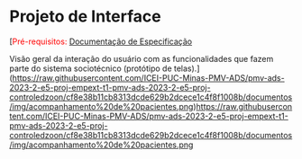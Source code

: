 
# Projeto de Interface

[<span style="color:red">Pré-requisitos: <a href="2-Especificação do Projeto.md"> Documentação de Especificação</a></span>

Visão geral da interação do usuário com as funcionalidades que fazem parte do sistema sociotécnico (protótipo de telas).](https://raw.githubusercontent.com/ICEI-PUC-Minas-PMV-ADS/pmv-ads-2023-2-e5-proj-empext-t1-pmv-ads-2023-2-e5-proj-controledzoon/cf8e38b11cb8313dcde629b2dcece1c4f8f1008b/documentos/img/acompanhamento%20de%20pacientes.png)https://raw.githubusercontent.com/ICEI-PUC-Minas-PMV-ADS/pmv-ads-2023-2-e5-proj-empext-t1-pmv-ads-2023-2-e5-proj-controledzoon/cf8e38b11cb8313dcde629b2dcece1c4f8f1008b/documentos/img/acompanhamento%20de%20pacientes.png
